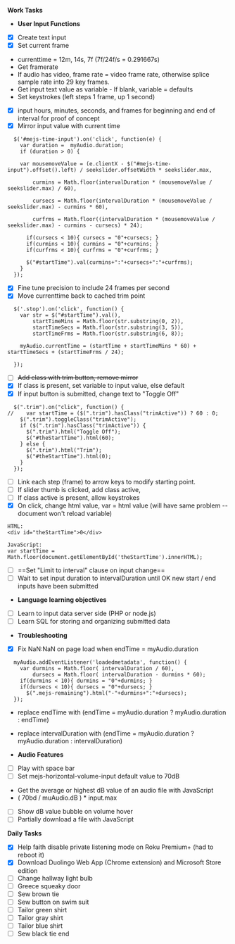 **Work Tasks**

- **User Input Functions**
- [X] Create text input
- [X] Set current frame
- currenttime = 12m, 14s, 7f (7f/24f/s = 0.291667s)
- Get framerate
- If audio has video, frame rate = video frame rate, otherwise splice sample rate into 29 key frames.
- Get input text value as variable - If blank, variable = defaults
- Set keystrokes (left steps 1 frame, up 1 second)
- [X] input hours, minutes, seconds, and frames for beginning and end of interval for proof of concept
- [X] Mirror input value with current time

```
  $('#mejs-time-input').on('click', function(e) {
    var duration =  myAudio.duration;
    if (duration > 0) {

    var mousemoveValue = (e.clientX - $("#mejs-time-input").offset().left) / seekslider.offsetWidth * seekslider.max,

        curmins = Math.floor(intervalDuration * (mousemoveValue / seekslider.max) / 60),

        cursecs = Math.floor(intervalDuration * (mousemoveValue / seekslider.max) - curmins * 60),

        curfrms = Math.floor((intervalDuration * (mousemoveValue / seekslider.max) - curmins - cursecs) * 24);

      if(cursecs < 10){ cursecs = "0"+cursecs; }
      if(curmins < 10){ curmins = "0"+curmins; }
      if(curfrms < 10){ curfrms = "0"+curfrms; }

      $("#startTime").val(curmins+":"+cursecs+":"+curfrms);
    }
  });
```

- [X] Fine tune precision to include 24 frames per second
- [X] Move currenttime back to cached trim point

```
  $('.stop').on('click', function() {
    var str = $("#startTime").val(),
        startTimeMins = Math.floor(str.substring(0, 2)),
        startTimeSecs = Math.floor(str.substring(3, 5)),
        startTimeFrms = Math.floor(str.substring(6, 8));

    myAudio.currentTime = (startTime + startTimeMins * 60) + startTimeSecs + (startTimeFrms / 24);

  });
```

- [ ] <s>Add class with trim button, remove mirror</s>
- [X] If class is present, set variable to input value, else default
- [X] If input button is submitted, change text to "Toggle Off"

```
  $(".trim").on("click", function() {
//    var startTime = ($(".trim").hasClass("trimActive")) ? 60 : 0;
    $(".trim").toggleClass("trimActive");
    if ($(".trim").hasClass("trimActive")) {
      $(".trim").html("Toggle Off");
      $("#theStartTime").html(60);
    } else {
      $(".trim").html("Trim");
      $("#theStartTime").html(0);
    }
  });
```

- [ ] Link each step (frame) to arrow keys to modify starting point.
- [ ] If slider thumb is clicked, add class active,
- [ ] If class active is present, allow keystrokes
- [X] On click, change html value, var = html value (will have same problem -- document won't reload variable)

```
HTML:
<div id="theStartTime">0</div>

JavaScript:
var startTime = Math.floor(document.getElementById('theStartTime').innerHTML);
```

- [ ] ==Set "Limit to interval" clause on input change==
- [ ] Wait to set input duration to intervalDuration until OK new start / end inputs have been submitted

- **Language learning objectives**
- [ ] Learn to input data server side (PHP or node.js)
- [ ] Learn SQL for storing and organizing submitted data

- **Troubleshooting**
- [X] Fix NaN:NaN on page load when endTime = myAudio.duration

```
  myAudio.addEventListener('loadedmetadata', function() {
    var durmins = Math.floor( intervalDuration / 60),
        dursecs = Math.floor( intervalDuration - durmins * 60);
    if(durmins < 10){ durmins = "0"+durmins; }
    if(dursecs < 10){ dursecs = "0"+dursecs; }
      $(".mejs-remaining").html("-"+durmins+":"+dursecs);
  });
```

- replace endTime with (endTime = myAudio.duration ? myAudio.duration : endTime)
- replace intervalDuration with (endTime = myAudio.duration ? myAudio.duration : intervalDuration)

- **Audio Features**
- [ ] Play with space bar
- [ ] Set mejs-horizontal-volume-input default value to 70dB
- Get the average or highest dB value of an audio file with JavaScript
- ( 70bd / muAudio.dB ) * input.max
- [ ] Show dB value bubble on volume hover
- [ ] Partially download a file with JavaScript

**Daily Tasks**

- [X] Help faith disable private listening mode on Roku Premium+ (had to reboot it)
- [X] Download Duolingo Web App (Chrome extension) and Microsoft Store edition
- [ ] Change hallway light bulb
- [ ] Greece squeaky door
- [ ] Sew brown tie
- [ ] Sew button on swim suit
- [ ] Tailor green shirt
- [ ] Tailor gray shirt
- [ ] Tailor blue shirt
- [ ] Sew black tie end